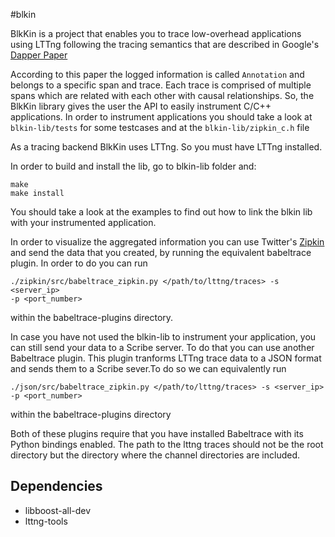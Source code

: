 #blkin

BlkKin is a project that enables you to trace low-overhead applications using
LTTng following the tracing semantics that are described in Google's [Dapper
Paper](http://static.googleusercontent.com/media/research.google.com/el//pubs/archive/36356.pdf)

According to this paper the logged information is called `Annotation` and
belongs to a specific span and trace. Each trace is comprised of multiple spans
which are related with each other with causal relationships. So, the BlkKin
library gives the user the API to easily instrument C/C++ applications. In
order to instrument applications you should take a look at ``blkin-lib/tests``
for some testcases and at the  ``blkin-lib/zipkin_c.h`` file

As a tracing backend BlkKin uses LTTng. So you must have LTTng installed.

In order to build and install the lib, go to blkin-lib folder and:

```
make
make install
```

You should take a look at the examples to find out how to link the blkin lib
with your instrumented application.

In order to visualize the aggregated information you can use Twitter's
[Zipkin](http://twitter.github.io/zipkin/) and send the data that you created,
by running the equivalent babeltrace plugin. In order to do you can run

```
./zipkin/src/babeltrace_zipkin.py </path/to/lttng/traces> -s <server_ip>
-p <port_number>

```

within the babeltrace-plugins directory.

In case you have not used the blkin-lib to instrument your application, you can
still send your data to a Scribe server. To do that you can use another
Babeltrace plugin. This plugin tranforms LTTng trace data to a JSON format and
sends them to a Scribe sever.To do so we can equivalently run

```
./json/src/babeltrace_zipkin.py </path/to/lttng/traces> -s <server_ip>
-p <port_number>
```
within the babeltrace-plugins directory 

Both of these plugins require that you have installed Babeltrace with its
Python bindings enabled.
The path to the lttng traces should not be the root directory but the directory
where the channel directories are included.

## Dependencies

* libboost-all-dev
* lttng-tools
